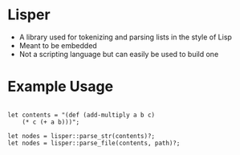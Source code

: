 # Lisper

- A library used for tokenizing and parsing lists in the style of Lisp
- Meant to be embedded
- Not a scripting language but can easily be used to build one

# Example Usage

```

let contents = "(def (add-multiply a b c)
    (* c (+ a b)))";

let nodes = lisper::parse_str(contents)?;
let nodes = lisper::parse_file(contents, path)?;
```

